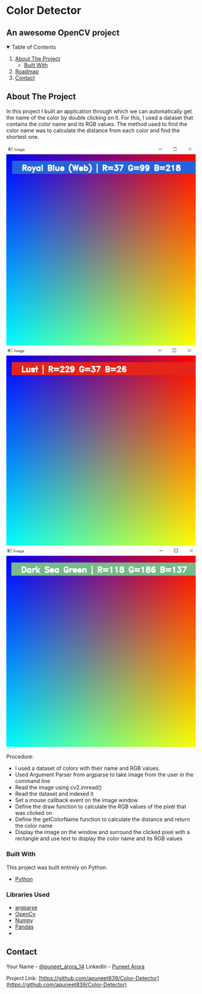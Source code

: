 # Color Detector
## An awesome OpenCV project

<!-- TABLE OF CONTENTS -->
<details open="open">
  <summary>Table of Contents</summary>
  <ol>
    <li>
      <a href="#about-the-project">About The Project</a>
      <ul>
        <li><a href="#built-with">Built With</a></li>
      </ul>
    </li>
    <li><a href="#roadmap">Roadmap</a></li>
    <li><a href="#contact">Contact</a></li>
  </ol>
</details>



<!-- ABOUT THE PROJECT -->
## About The Project

In this project I built an application through which we can automatically get the name of the color by double clicking on it. For this, I used a dataset that contains the color name and its RGB values. The method used to find the color name was to calculate the distance from each color and find the shortest one.


![Color Detector Blue][color_detector_blue]
![Color Detector Lust][color_detector_lust]
![Color Detector Green][color_detector_green]



Procedure:

* I used a dataset of colors with their name and RGB values.
* Used Argument Parser from argparse to take image from the user in the command line
* Read the image using cv2.imread()
* Read the dataset and indexed it
* Set a mouse callback event on the image window
* Define the draw function to calculate the RGB values of the pixel that was clicked on
* Define the getColorName function to calculate the distance and return the color name
* Display the image on the window and surround the clicked pixel with a rectangle and use text to display the color name and its RGB values


### Built With

This project was built entirely on Python.

* [Python](https://www.python.org)

### Libraries Used

* [argparse](https://docs.python.org/3/library/argparse.html)
* [OpenCv](https://opencv.org/)
* [Numpy](https://numpy.org/)
* [Pandas](https://pandas.pydata.org/)
* 

<!-- CONTACT -->
## Contact

Your Name - [@puneet_arora_14](https://twitter.com/puneet_arora_14)
LinkedIn - [Puneet Arora][linkedin-url]

Project Link: [https://github.com/apuneet839/Color-Detector](https://github.com/apuneet839/Color-Detector)



<!-- MARKDOWN LINKS & IMAGES -->
<!-- https://www.markdownguide.org/basic-syntax/#reference-style-links -->
[linkedin-url]: https://www.linkedin.com/in/puneet-arora-1401
[color_detector_blue]: images/color_detector_blue.png
[color_detector_lust]: images/color_detector_lust.png
[color_detector_green]: images/color_detector_green.png
